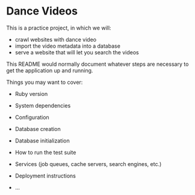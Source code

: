 # Dance Videos

This is a practice project, in which we will:
* crawl websites with dance video
* import the video metadata into a database
* serve a website that will let you search the videos

This README would normally document whatever steps are necessary to get the
application up and running.

Things you may want to cover:

* Ruby version

* System dependencies

* Configuration

* Database creation

* Database initialization

* How to run the test suite

* Services (job queues, cache servers, search engines, etc.)

* Deployment instructions

* ...
